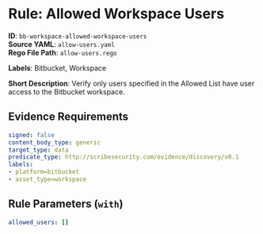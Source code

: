 # Rule: Allowed Workspace Users

**ID**: `bb-workspace-allowed-workspace-users`  
**Source YAML**: `allow-users.yaml`  
**Rego File Path**: `allow-users.rego`  

**Labels**: Bitbucket, Workspace

**Short Description**: Verify only users specified in the Allowed List have user access to the Bitbucket workspace.

## Evidence Requirements

```yaml
signed: false
content_body_type: generic
target_type: data
predicate_type: http://scribesecurity.com/evidence/discovery/v0.1
labels:
- platform=bitbucket
- asset_type=workspace
```
## Rule Parameters (`with`)

```yaml
allowed_users: []
```
